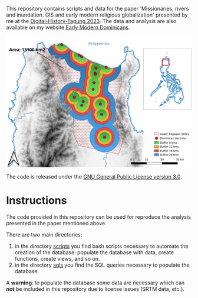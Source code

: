 This repository contains scripts and data for the paper 'Missionaries,
rivers and inundation. GIS and early modern religious globalization'
presented by me at the [Digital-History-Tagung
2023](https://dhistory.hypotheses.org/digital-history-tagung-2023). The
data and analysis are also available on my website [Early Modern
Dominicans](https://dominicans.georeligion.org).

![buffers-cagayan](images/buffers-bajo-cagayan.jpeg)

The code is released under the [GNU General Public License version
3.0](https://www.gnu.org/licenses/gpl-3.0.html). 

# Instructions

The code provided in this repository can be used for reproduce the
analysis presented in the paper mentioned above. 

There are two main directories: 

1. in the directory [scripts](scripts/) you find bash scripts necessary
   to automate the creation of the database: populate the database with
   data, create functions, create views, and so on. 
2. in the directory [sqls](sqls/) you find the SQL queries necessary to
   populate the database. 

A **warning**: to populate the database some data are necessary which
can **not** be included in this repository due to license issues (SRTM
data, etc.).

